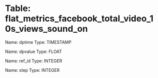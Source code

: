 Table: flat_metrics_facebook_total_video_10s_views_sound_on
===========================================================

Name: dptime
Type: TIMESTAMP

Name: dpvalue
Type: FLOAT

Name: ref_id
Type: INTEGER

Name: step
Type: INTEGER

